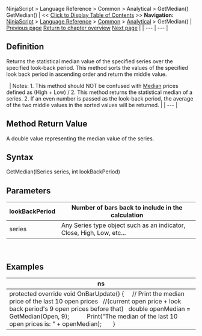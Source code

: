 ﻿
NinjaScript > Language Reference > Common > Analytical > GetMedian()
GetMedian()
| << [Click to Display Table of Contents](getmedian.md) >> **Navigation:**     [NinjaScript](ninjascript-1.md) > [Language Reference](language_reference_wip-1.md) > [Common](common-1.md) > [Analytical](market_data-1.md) > GetMedian() | [Previous page](getcurrentbidvolume-1.md) [Return to chapter overview](market_data-1.md) [Next page](highestbar-1.md) |
| --- | --- |
## Definition
Returns the statistical median value of the specified series over the specified look-back period. This method sorts the values of the specified look back period in ascending order and return the middle value.  

 
| Notes:  1. This method should NOT be confused with [Median](median-1.md) prices defined as (High + Low) / 2. This method returns the statistical median of a series. 2. If an even number is passed as the look-back period, the average of the two middle values in the sorted values will be returned. |
| --- |

## Method Return Value
A double value representing the median value of the series.
 
## Syntax
GetMedian(ISeries<double> series, int lookBackPeriod)
 
## Parameters
| lookBackPeriod | Number of bars back to include in the calculation |
| --- | --- |
| series | Any Series<double> type object such as an indicator, Close, High, Low, etc... |
 
## 
## Examples
| ns |
| --- |
| protected override void OnBarUpdate() {       // Print the median price of the last 10 open prices     //(current open price + look back period's 9 open prices before that)    double openMedian = GetMedian(Open, 9);             Print("The median of the last 10 open prices is: " + openMedian);       } |

